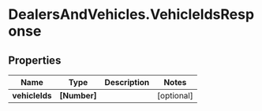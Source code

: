 # DealersAndVehicles.VehicleIdsResponse

## Properties
Name | Type | Description | Notes
------------ | ------------- | ------------- | -------------
**vehicleIds** | **[Number]** |  | [optional] 



